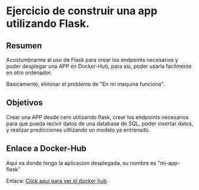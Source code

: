 # Ejercicio de construir una app utilizando Flask.

## Resumen

Acostumbrarme al uso de Flask para crear los endpoints necesarios y poder desplegar una APP en Docker-Hub, para asi, poder usarla facilmente en otro ordenador.

Basicamente, eliminar el problema de "En mi maquina funciona".

## Objetivos

Crear una APP desde cero utilizando flask, crear los endpoints necesarios para que pueda recivir datos de una database de SQL, poder insertar datos, y realizar predicciones uitlizando un modelo ya entrenado.

## Enlace a Docker-Hub

Aqui es donde tengo la aplicacion desplegada, su nombre es "mi-app-flask"

Enlace: [Click aqui para ver el docker hub](https://hub.docker.com/)
